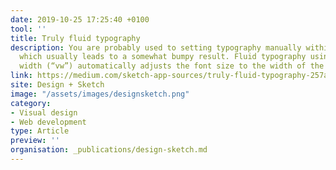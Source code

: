 ```yaml
---
date: 2019-10-25 17:25:40 +0100
tool: ''
title: Truly fluid typography
description: You are probably used to setting typography manually within breakpoints,
  which usually leads to a somewhat bumpy result. Fluid typography using viewport
  width (“vw”) automatically adjusts the font size to the width of the screen.
link: https://medium.com/sketch-app-sources/truly-fluid-typography-257a2b434105
site: Design + Sketch
image: "/assets/images/designsketch.png"
category:
- Visual design
- Web development
type: Article
preview: ''
organisation: _publications/design-sketch.md
---
```

